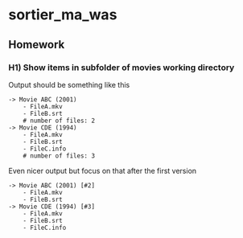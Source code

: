 # sortier_ma_was

## Homework

### H1) Show items in subfolder of movies working directory
Output should be something like this

```
-> Movie ABC (2001)
    - FileA.mkv
    - FileB.srt
    # number of files: 2
-> Movie CDE (1994)
    - FileA.mkv
    - FileB.srt
    - FileC.info
    # number of files: 3
```

Even nicer output but focus on that after the first version

```
-> Movie ABC (2001) [#2]
    - FileA.mkv
    - FileB.srt
-> Movie CDE (1994) [#3]
    - FileA.mkv
    - FileB.srt
    - FileC.info
```

